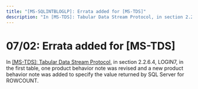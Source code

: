 ```yaml
---
title: "[MS-SQLINTBLOGLP]: Errata added for [MS-TDS]"
description: "In [MS-TDS]: Tabular Data Stream Protocol, in section 2.2.6.4, LOGIN7, in the first table, one product behavior note was revised and a new"
---
```


# 07/02: Errata added for [MS-TDS]

<p> </p>
<p>In <span><a href="https://winprotocoldoc.blob.core.windows.net/productionwindowsarchives/MS-TDS/%5bMS-TDS%5d-180316-errata.pdf">[MS-TDS]:
Tabular Data Stream Protocol</a></span>, in section 2.2.6.4, LOGIN7, in the
first table, one product behavior note was revised and a new product behavior
note was added to specify the value returned by SQL Server for ROWCOUNT.</p>


                